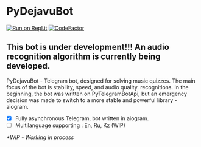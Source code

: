 # PyDejavuBot
[![Run on Repl.it](https://repl.it/badge/github/ZhymabekRoman/PyDejavuBot)](https://repl.it/github/ZhymabekRoman/PyDejavuBot)
[![CodeFactor](https://www.codefactor.io/repository/github/zhymabekroman/pydejavubot/badge)](https://www.codefactor.io/repository/github/zhymabekroman/pydejavubot)
## This bot is under development!!! An audio recognition algorithm is currently being developed. 

PyDejavuBot - Telegram bot, designed for solving music quizzes. The main focus of the bot is stability, speed, and audio quality. recognitions. In the beginning, the bot was written on PyTelegramBotApi, but an emergency decision was made to switch to a more stable and powerful library - aiogram.

- [x] Fully asynchronous Telegram, bot written in aiogram.
- [ ] Multilanguage supporting : En,  Ru, Kz (WIP)

_*WIP - Working in process_
